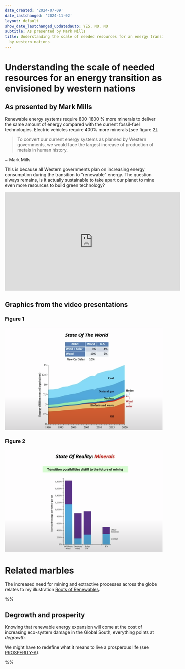 ```yaml
---
date_created: '2024-07-09'
date_lastchanged: '2024-11-02'
layout: default
show_date_lastchanged_updatedauto: YES, NO, NO
subtitle: As presented by Mark Mills
title: Understanding the scale of needed resources for an energy transition as envisioned
  by western nations
---
```


# Understanding the scale of needed resources for an energy transition as envisioned by western nations
## As presented by Mark Mills
Renewable energy systems require 800-1800 % more minerals to deliver the same amount of energy compared with the current fossil-fuel technologies. Electric vehicles require 400% more minerals [see figure 2].

>To convert our current energy systems as planned by Western governments, we would face the largest increase of production of metals in human history.
>
~ Mark Mills

This is because all Western governments plan on increasing energy consumption during the transition to "renewable" energy. The question always remains, is it actually sustainable to take apart our planet to mine even more resources to build green technology?

<center><iframe width="560" height="315" src="https://www.youtube.com/embed/sgOEGKDVvsg?si=SpxArLbni58gAdht" title="YouTube video player" frameborder="0" allow="accelerometer; autoplay; clipboard-write; encrypted-media; gyroscope; picture-in-picture; web-share" referrerpolicy="strict-origin-when-cross-origin" allowfullscreen></iframe></center>


## Graphics from the video presentations

### Figure 1
![](media/cleanshot_2024-09-04-at-22-17-31@2x.png)

### Figure 2
![](media/cleanshot_2024-09-04-at-22-16-10@2x.png)


# Related marbles 
The increased need for mining and extractive processes across the globe relates to my illustration [Roots of Renewables](ROOTS-OF-RENEWABLES.md).

%%
## Degrowth and prosperity
Knowing that renewable energy expansion will come at the cost of increasing eco-system damage in the Global South, everything points at *degrowth.*

We might have to redefine what it means to live a prosperous life (see [PROSPERITY-A](PROSPERITY-A.md)).

%%

